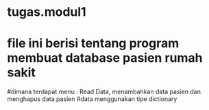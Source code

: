 # tugas.modul1
# file ini berisi tentang program membuat database pasien rumah sakit
#dimana terdapat menu : Read Data, menambahkan data pasien dan menghapus data pasien
#data menggunakan tipe dictionary
